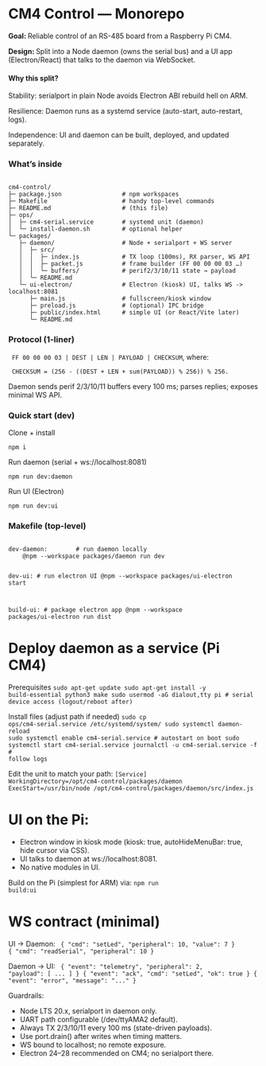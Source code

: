 # CM4 Control — Monorepo

<p><strong>Goal: </strong>Reliable control of an RS-485 board from a Raspberry Pi CM4.</p>
<p><strong>Design: </strong>Split into a Node daemon (owns the serial bus) and a UI app (Electron/React) that talks to the daemon via WebSocket.</p>

<h4>Why this split?</h4>

<p>Stability: serialport in plain Node avoids Electron ABI rebuild hell on ARM.</p>
<p>Resilience: Daemon runs as a systemd service (auto-start, auto-restart, logs).</p>
<p>Independence: UI and daemon can be built, deployed, and updated separately.</p>

<h3>What’s inside</h3>
<code>
cm4-control/
├─ package.json                 # npm workspaces
├─ Makefile                     # handy top-level commands
├─ README.md                    # (this file)
├─ ops/
│  ├─ cm4-serial.service        # systemd unit (daemon)
│  └─ install-daemon.sh         # optional helper
└─ packages/
   ├─ daemon/                   # Node + serialport + WS server
   │  ├─ src/
   │  │  ├─ index.js            # TX loop (100ms), RX parser, WS API
   │  │  ├─ packet.js           # frame builder (FF 00 00 00 03 …)
   │  │  └─ buffers/            # perif2/3/10/11 state → payload
   │  └─ README.md
   └─ ui-electron/              # Electron (kiosk) UI, talks WS -> localhost:8081
      ├─ main.js                # fullscreen/kiosk window
      ├─ preload.js             # (optional) IPC bridge
      ├─ public/index.html      # simple UI (or React/Vite later)
      └─ README.md
</code>
</hr>

<h3>Protocol (1-liner)</h3>
<p><code> FF 00 00 00 03 | DEST | LEN | PAYLOAD | CHECKSUM</code>, where:</p>
<p><code> CHECKSUM = (256 - ((DEST + LEN + sum(PAYLOAD)) % 256)) % 256. </code></p>

Daemon sends perif 2/3/10/11 buffers every 100 ms; parses replies; exposes minimal WS API.

</hr>

<h3>Quick start (dev)</h3>
<p>Clone + install</p>
<code>npm i</code>
<p>Run daemon (serial + ws://localhost:8081)</p>
<code>npm run dev:daemon</code>
<p>Run UI (Electron)</p>
<code>npm run dev:ui</code>

<h3>Makefile (top-level)</h3>
<code>
dev-daemon:        # run daemon locally
	@npm --workspace packages/daemon run dev
    
dev-ui:            # run electron UI
	@npm --workspace packages/ui-electron start

build-ui:          # package electron app
	@npm --workspace packages/ui-electron run dist
</code>
</hr>

# Deploy daemon as a service (Pi CM4)
Prerequisites
<code>sudo apt-get update
sudo apt-get install -y build-essential python3 make
sudo usermod -aG dialout,tty pi  # serial device access (logout/reboot after)
</code>

Install files (adjust path if needed)
<code>sudo cp ops/cm4-serial.service /etc/systemd/system/
sudo systemctl daemon-reload
sudo systemctl enable cm4-serial.service   # autostart on boot
sudo systemctl start cm4-serial.service
journalctl -u cm4-serial.service -f        # follow logs
</code>

Edit the unit to match your path:
<code>[Service]
WorkingDirectory=/opt/cm4-control/packages/daemon
ExecStart=/usr/bin/node /opt/cm4-control/packages/daemon/src/index.js
</code>

# UI on the Pi:

- Electron window in kiosk mode (kiosk: true, autoHideMenuBar: true, hide cursor via CSS).
- UI talks to daemon at ws://localhost:8081.
- No native modules in UI.

Build on the Pi (simplest for ARM) via:
<code>npm run build:ui</code>

# WS contract (minimal)

UI → Daemon:
<code>
{ "cmd": "setLed", "peripheral": 10, "value": 7 }
{ "cmd": "readSerial", "peripheral": 10 }
</code>

Daemon → UI:
<code>
{ "event": "telemetry", "peripheral": 2, "payload": [ ... ] }
{ "event": "ack", "cmd": "setLed", "ok": true }
{ "event": "error", "message": "..." }
</code>

Guardrails:
- Node LTS 20.x, serialport in daemon only.
- UART path configurable (/dev/ttyAMA2 default).
- Always TX 2/3/10/11 every 100 ms (state-driven payloads).
- Use port.drain() after writes when timing matters.
- WS bound to localhost; no remote exposure.
- Electron 24–28 recommended on CM4; no serialport there.